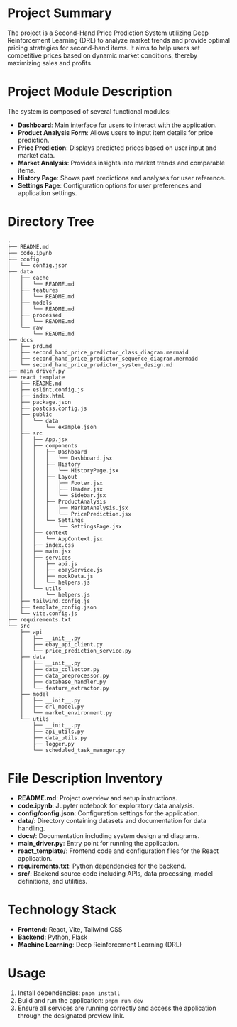 # Project Summary
The project is a Second-Hand Price Prediction System utilizing Deep Reinforcement Learning (DRL) to analyze market trends and provide optimal pricing strategies for second-hand items. It aims to help users set competitive prices based on dynamic market conditions, thereby maximizing sales and profits.

# Project Module Description
The system is composed of several functional modules:
- **Dashboard**: Main interface for users to interact with the application.
- **Product Analysis Form**: Allows users to input item details for price prediction.
- **Price Prediction**: Displays predicted prices based on user input and market data.
- **Market Analysis**: Provides insights into market trends and comparable items.
- **History Page**: Shows past predictions and analyses for user reference.
- **Settings Page**: Configuration options for user preferences and application settings.

# Directory Tree
```
.
├── README.md
├── code.ipynb
├── config
│   └── config.json
├── data
│   ├── cache
│   │   └── README.md
│   ├── features
│   │   └── README.md
│   ├── models
│   │   └── README.md
│   ├── processed
│   │   └── README.md
│   └── raw
│       └── README.md
├── docs
│   ├── prd.md
│   ├── second_hand_price_predictor_class_diagram.mermaid
│   ├── second_hand_price_predictor_sequence_diagram.mermaid
│   └── second_hand_price_predictor_system_design.md
├── main_driver.py
├── react_template
│   ├── README.md
│   ├── eslint.config.js
│   ├── index.html
│   ├── package.json
│   ├── postcss.config.js
│   ├── public
│   │   └── data
│   │       └── example.json
│   ├── src
│   │   ├── App.jsx
│   │   ├── components
│   │   │   ├── Dashboard
│   │   │   │   └── Dashboard.jsx
│   │   │   ├── History
│   │   │   │   └── HistoryPage.jsx
│   │   │   ├── Layout
│   │   │   │   ├── Footer.jsx
│   │   │   │   ├── Header.jsx
│   │   │   │   └── Sidebar.jsx
│   │   │   ├── ProductAnalysis
│   │   │   │   ├── MarketAnalysis.jsx
│   │   │   │   └── PricePrediction.jsx
│   │   │   └── Settings
│   │   │       └── SettingsPage.jsx
│   │   ├── context
│   │   │   └── AppContext.jsx
│   │   ├── index.css
│   │   ├── main.jsx
│   │   ├── services
│   │   │   ├── api.js
│   │   │   ├── ebayService.js
│   │   │   ├── mockData.js
│   │   │   └── helpers.js
│   │   └── utils
│   │       └── helpers.js
│   ├── tailwind.config.js
│   ├── template_config.json
│   └── vite.config.js
├── requirements.txt
└── src
    ├── api
    │   ├── __init__.py
    │   ├── ebay_api_client.py
    │   └── price_prediction_service.py
    ├── data
    │   ├── __init__.py
    │   ├── data_collector.py
    │   ├── data_preprocessor.py
    │   ├── database_handler.py
    │   └── feature_extractor.py
    ├── model
    │   ├── __init__.py
    │   ├── drl_model.py
    │   └── market_environment.py
    └── utils
        ├── __init__.py
        ├── api_utils.py
        ├── data_utils.py
        ├── logger.py
        └── scheduled_task_manager.py
```

# File Description Inventory
- **README.md**: Project overview and setup instructions.
- **code.ipynb**: Jupyter notebook for exploratory data analysis.
- **config/config.json**: Configuration settings for the application.
- **data/**: Directory containing datasets and documentation for data handling.
- **docs/**: Documentation including system design and diagrams.
- **main_driver.py**: Entry point for running the application.
- **react_template/**: Frontend code and configuration files for the React application.
- **requirements.txt**: Python dependencies for the backend.
- **src/**: Backend source code including APIs, data processing, model definitions, and utilities.

# Technology Stack
- **Frontend**: React, Vite, Tailwind CSS
- **Backend**: Python, Flask
- **Machine Learning**: Deep Reinforcement Learning (DRL)

# Usage
1. Install dependencies: `pnpm install`
2. Build and run the application: `pnpm run dev`
3. Ensure all services are running correctly and access the application through the designated preview link.
